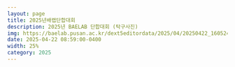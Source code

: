 ```yaml
---
layout: page
title: 2025년배랩단합대회
description: 2025년 BAELAB 단합대회 (탁구사진)
img: https://baelab.pusan.ac.kr/dext5editordata/2025/04/20250422_160524649_78806.jpeg
date: 2025-04-22 08:59:00-0400
width: 25%
category: 2025
---
```

